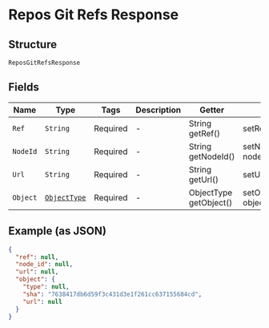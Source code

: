 
# Repos Git Refs Response

## Structure

`ReposGitRefsResponse`

## Fields

| Name | Type | Tags | Description | Getter | Setter |
|  --- | --- | --- | --- | --- | --- |
| `Ref` | `String` | Required | - | String getRef() | setRef(String ref) |
| `NodeId` | `String` | Required | - | String getNodeId() | setNodeId(String nodeId) |
| `Url` | `String` | Required | - | String getUrl() | setUrl(String url) |
| `Object` | [`ObjectType`](../../doc/models/object-type.md) | Required | - | ObjectType getObject() | setObject(ObjectType object) |

## Example (as JSON)

```json
{
  "ref": null,
  "node_id": null,
  "url": null,
  "object": {
    "type": null,
    "sha": "7638417db6d59f3c431d3e1f261cc637155684cd",
    "url": null
  }
}
```

